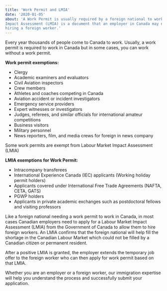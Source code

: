 ```yaml
---
title: 'Work Permit and LMIA'
date: '2020-01-05'
about: 'A Work Permit is usually required by a foreign national to work in Canada. A Labour Market
Impact Assessment (LMIA) is a document that an employer in Canada may need to get before
hiring a foreign worker.'
---
```


Every year thousands of people come to Canada to work. Usually, a work permit is required to work in Canada but in some cases, you can work without a work permit.

**Work permit exemptions:**

<ul style="list-style-type: disc; list-style-position: outside; margin-top:5px; margin-left:5px;">
<li> Clergy</li>
<li> Academic examiners and evaluators</li>
<li> Civil Aviation inspectors</li>
<li> Crew members</li>
<li> Athletes and coaches competing in Canada</li>
<li> Aviation accident or incident investigators</li>
<li> Emergency service providers</li>
<li> Expert witnesses or investigators</li>
<li> Judges, referees, and similar officials for international amateur competitions</li>
<li> Business visitors</li>
<li> Military personnel</li>
<li> News reporters, film, and media crews for foreign in news company</li>
</ul>
<div style="margin:8px;"></div>

Some work permits are exempt from Labour Market Impact Assessment (LMIA)

**LMIA exemptions for Work Permit:**
<ul style="list-style-type: disc; list-style-position: outside; margin-top:5px; margin-left:5px;">
<li> Intracompany transferees</li>
<li> International Experience Canada (IEC) applicants (Working holiday permit holders)</li>
<li> Applicants covered under International Free Trade Agreements (NAFTA, CETA, GATS)</li>
<li> PGWP holders</li>
<li> Applicants in private academic exchanges such as postdoctoral fellows and visiting professors</li>
</ul>
<div style="margin:8px;"></div>

Like a foreign national needing a work permit to work in Canada, in most cases Canadian employers need to apply for a Labour Market Impact Assessment (LMIA) from the Government of Canada to allow them to hire foreign workers. An LMIA confirms that the foreign national will help fill the shortage in the Canadian Labour Market which could not be filled by a Canadian citizen or permanent resident.
<div style="margin:8px;"></div>

After a positive LMIA is granted, the employer extends the temporary job offer to the foreign worker who can then apply for work permit based on that LMIA.
<div style="margin:8px;"></div>

Whether you are an employer or a foreign worker, our immigration expertise will help you understand the process and successfully submit your application.

